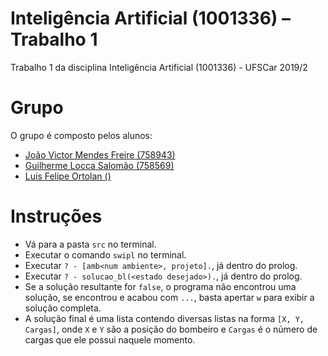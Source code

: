 # Inteligência Artificial (1001336) – Trabalho 1
Trabalho 1 da disciplina Inteligência Artificial (1001336) - UFSCar 2019/2

# Grupo
O grupo é composto pelos alunos:
- [João Victor Mendes Freire (758943)](https://github.com/joaovicmendes)
- [Guilherme Locca Salomão (758569)](https://github.com/Caotichazard)
- [Luis Felipe Ortolan ()](https://github.com/LuisFelipeOrtolan)

# Instruções
- Vá para a pasta `src` no terminal.
- Executar o comando `swipl` no terminal.
- Executar `? - [amb<num ambiente>, projeto].`, já dentro do prolog.
- Executar `? - solucao_bl(<estado desejado>).`, já dentro do prolog.
- Se a solução resultante for `false`, o programa não encontrou uma solução, se encontrou e acabou com `...`, basta apertar `w` para exibir a solução completa.
- A solução final é uma lista contendo diversas listas na forma `[X, Y, Cargas]`, onde `X` e `Y` são a posição do bombeiro e `Cargas` é o número de cargas que ele possui naquele momento.
